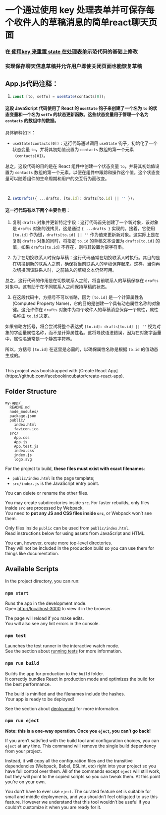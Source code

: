 # 一个通过使用 key 处理表单并可保存每个收件人的草稿消息的简单react聊天页面<br>
### 在[ 使用key 来重置 state 在处理表单](https://zh-hans.react.dev/learn/preserving-and-resetting-state#option-2-resetting-state-with-a-key)示范代码的基础上修改
### 实现保存聊天信息草稿并允许用户即使关闭页面也能恢复草稿<br>
## App.js代码注释：
  1. ```javascript
     const [to, setTo] = useState(contacts[0]);

  #### 这段 JavaScript 代码使用了 React 的 `useState` 钩子来创建了一个名为 `to` 的状态变量和一个名为 `setTo` 的状态更新函数。这些状态变量用于管理一个名为 `contacts` 的数组中的数据。

  

  具体解释如下：
 - `useState(contacts[0])`：这行代码通过调用 `useState` 钩子，初始化了一个状态变量 `to`，并将其初始值设置为 `contacts` 数组的第一个元素（`contacts[0]`）。

  总之，这段代码的目的是在 React 组件中创建一个状态变量 `to`，并将其初始值设置为 `contacts` 数组的第一个元素，以便在组件中跟踪和操作这个值。这个状态变量可以随着组件的生命周期和用户的交互行为而改变。<br>
  
&nbsp;

2. ```javascript
   setDrafts({ ...drafts, [to.id]: drafts[to.id] || '' });

#### 这一行代码有以下两个主要作用：

  1. 复制 `drafts` 对象并更新特定字段：这行代码首先创建了一个新对象，该对象是 `drafts` 对象的浅拷贝，这是通过 `{ ...drafts }` 实现的。接着，它使用 `[to.id]` 作为键，`drafts[to.id] || ''` 作为值来更新新对象。这实际上是在复制 `drafts` 对象的同时，将指定 `to.id` 的草稿文本设置为 `drafts[to.id]` 的值，如果 `drafts[to.id]` 不存在，则将其设置为空字符串。

  2. 为了在切换联系人时保存草稿：这行代码通常在切换联系人时执行。其目的是在切换到新的联系人之前，确保将当前联系人的草稿保存起来。这样，当你再次切换回该联系人时，之前输入的草稿文本仍然可用。

  总之，这行代码的作用是在切换联系人之前，将当前联系人的草稿保存在 `drafts` 对象中。这有助于在不同联系人之间保持草稿的状态。

  3. 在这段代码中，方括号不可以省略，因为 `[to.id]` 是一个计算属性名 (Computed Property Name)，它的目的是创建一个具有动态属性名称的对象键。这允许你在 `drafts` 对象中为每个收件人的草稿消息保存一个属性，属性名称由 `to.id` 决定。

  如果省略方括号，将会尝试将整个表达式 `[to.id]: drafts[to.id] || ''` 视为对象的字面量属性名称，而不是计算属性名。这将导致语法错误，因为在对象字面量中，属性名通常是一个静态字符串。

所以，方括号 `[to.id]` 在这里是必需的，以确保属性名称是根据 `to.id` 的值动态生成的。


<br>
This project was bootstrapped with [Create React App](https://github.com/facebookincubator/create-react-app).

## Folder Structure
```
my-app/
  README.md
  node_modules/
  package.json
  public/
    index.html
    favicon.ico
  src/
    App.css
    App.js
    App.test.js
    index.css
    index.js
    logo.svg
```

For the project to build, **these files must exist with exact filenames**:

* `public/index.html` is the page template;
* `src/index.js` is the JavaScript entry point.

You can delete or rename the other files.

You may create subdirectories inside `src`. For faster rebuilds, only files inside `src` are processed by Webpack.<br>
You need to **put any JS and CSS files inside `src`**, or Webpack won’t see them.

Only files inside `public` can be used from `public/index.html`.<br>
Read instructions below for using assets from JavaScript and HTML.

You can, however, create more top-level directories.<br>
They will not be included in the production build so you can use them for things like documentation.

## Available Scripts

In the project directory, you can run:

### `npm start`

Runs the app in the development mode.<br>
Open [http://localhost:3000](http://localhost:3000) to view it in the browser.

The page will reload if you make edits.<br>
You will also see any lint errors in the console.

### `npm test`

Launches the test runner in the interactive watch mode.<br>
See the section about [running tests](#running-tests) for more information.

### `npm run build`

Builds the app for production to the `build` folder.<br>
It correctly bundles React in production mode and optimizes the build for the best performance.

The build is minified and the filenames include the hashes.<br>
Your app is ready to be deployed!

See the section about [deployment](#deployment) for more information.

### `npm run eject`

**Note: this is a one-way operation. Once you `eject`, you can’t go back!**

If you aren’t satisfied with the build tool and configuration choices, you can `eject` at any time. This command will remove the single build dependency from your project.

Instead, it will copy all the configuration files and the transitive dependencies (Webpack, Babel, ESLint, etc) right into your project so you have full control over them. All of the commands except `eject` will still work, but they will point to the copied scripts so you can tweak them. At this point you’re on your own.

You don’t have to ever use `eject`. The curated feature set is suitable for small and middle deployments, and you shouldn’t feel obligated to use this feature. However we understand that this tool wouldn’t be useful if you couldn’t customize it when you are ready for it.




